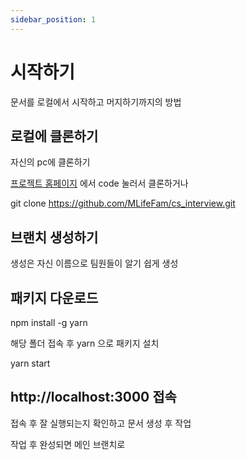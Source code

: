 ```yaml
---
sidebar_position: 1
---
```


# 시작하기

문서를 로컬에서 시작하고 머지하기까지의 방법

## 로컬에 클론하기

자신의 pc에 클론하기

[프로젝트 홈페이지](https://github.com/MLifeFam/cs_interview) 에서 code 눌러서 클론하거나

git clone https://github.com/MLifeFam/cs_interview.git

## 브랜치 생성하기

생성은 자신 이름으로 팀원들이 알기 쉽게 생성

## 패키지 다운로드

npm install -g yarn

해당 폴더 접속 후 yarn 으로 패키지 설치

yarn start

## http://localhost:3000 접속

접속 후 잘 실행되는지 확인하고 문서 생성 후 작업

작업 후 완성되면 메인 브랜치로
